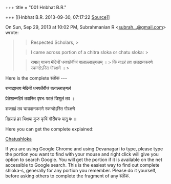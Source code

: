 +++
title = "001 Hnbhat B.R."

+++
[[Hnbhat B.R.	2013-09-30, 07:17:22 [Source](https://groups.google.com/g/samskrita/c/wqt0PIhBQJA)]]



On Sun, Sep 29, 2013 at 10:02 PM, Subrahmanian R \<[subrah...@gmail.com]()\> wrote:  

> 
> > 
> > Respected Scholars, >
> 
> > 
> > 
> > 
> > 
> > I came across portion of a chitra sloka or chatu sloka: >
> 
> > 
> > 
> > 
> > 
> > रामात् याचय मेदिनीं धनपतेर्बीजं बालाल्लाङ्गलम् । >
> किं नाऽहं तव अन्नदानकरणे स्कन्दोऽस्ति गोरक्षणे । >
> 
> >   
> > 
> > 

  

Here is the complete श्लोक ---

  

रामाद्याचय मेदिनीं धनपर्तेर्बीजं बलाल्लाङ्गलं

प्रेतेशान्महिषं तवास्ति वृषभः फालं त्रिशूलं तव ।

शक्ताहं तव चान्नदानकरणे स्कन्दोऽस्ति गोरक्षणे

खिन्नाहं हर भिक्षया कुरु कृषिं गौरीवचः पातु वः ॥

  

Here you can get the complete explained:

  

[Chatushloka](http://sa.wikiquote.org/wiki/%E0%A4%9A%E0%A4%BE%E0%A4%9F%E0%A5%81%E0%A4%9A%E0%A4%A3%E0%A4%95%E0%A4%83(%E0%A4%B6%E0%A4%BF%E0%A4%B5%E0%A4%83))  

  

If you are using Google Chrome and using Devanagari to type, please type the portion you want to find with your mouse and right click will give you option to search Google. You will get the portion if it is available on the net accessible to Google search. This is the easiest way to find out complete shloka-s, generally for any portion you remember. Please do it yourself, before asking others to complete the fragment of any श्लोक.

  

  

  

  

  

  

